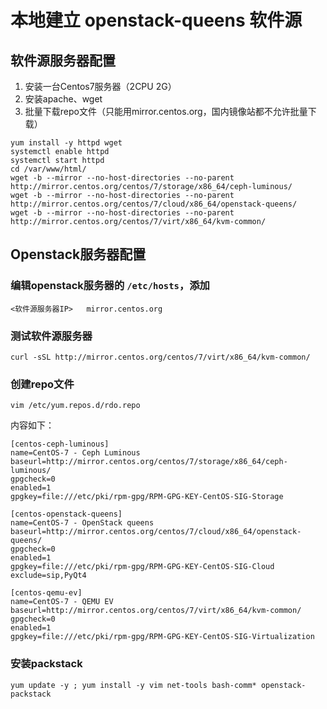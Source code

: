 # 本地建立 openstack-queens 软件源

## 软件源服务器配置

1. 安装一台Centos7服务器（2CPU 2G）
1. 安装apache、wget
1. 批量下载repo文件（只能用mirror.centos.org，国内镜像站都不允许批量下载） 

```
yum install -y httpd wget
systemctl enable httpd
systemctl start httpd
cd /var/www/html/
wget -b --mirror --no-host-directories --no-parent http://mirror.centos.org/centos/7/storage/x86_64/ceph-luminous/
wget -b --mirror --no-host-directories --no-parent http://mirror.centos.org/centos/7/cloud/x86_64/openstack-queens/
wget -b --mirror --no-host-directories --no-parent http://mirror.centos.org/centos/7/virt/x86_64/kvm-common/
```

## Openstack服务器配置

### 编辑openstack服务器的 `/etc/hosts`，添加

`<软件源服务器IP>   mirror.centos.org` 

### 测试软件源服务器

`curl -sSL http://mirror.centos.org/centos/7/virt/x86_64/kvm-common/`

### 创建repo文件

`vim /etc/yum.repos.d/rdo.repo`

内容如下：

```
[centos-ceph-luminous]
name=CentOS-7 - Ceph Luminous
baseurl=http://mirror.centos.org/centos/7/storage/x86_64/ceph-luminous/
gpgcheck=0
enabled=1
gpgkey=file:///etc/pki/rpm-gpg/RPM-GPG-KEY-CentOS-SIG-Storage

[centos-openstack-queens]
name=CentOS-7 - OpenStack queens
baseurl=http://mirror.centos.org/centos/7/cloud/x86_64/openstack-queens/
gpgcheck=0
enabled=1
gpgkey=file:///etc/pki/rpm-gpg/RPM-GPG-KEY-CentOS-SIG-Cloud
exclude=sip,PyQt4

[centos-qemu-ev]
name=CentOS-7 - QEMU EV
baseurl=http://mirror.centos.org/centos/7/virt/x86_64/kvm-common/
gpgcheck=0
enabled=1
gpgkey=file:///etc/pki/rpm-gpg/RPM-GPG-KEY-CentOS-SIG-Virtualization
```

### 安装packstack

`yum update -y ; yum install -y vim net-tools bash-comm* openstack-packstack`





